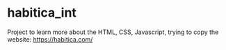 # habitica_int
Project to learn more about the HTML, CSS, Javascript, trying to copy the website: https://habitica.com/
